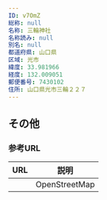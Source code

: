 ```yaml
---
ID: v7OmZ
総称: null
名称: 三輪神社
名称読み: null
別名: null
都道府県: 山口県
区域: 光市
緯度: 33.981966
経度: 132.009051
郵便番号: 7430102
住所: 山口県光市三輪２２７
---
```


## その他

### 参考URL

| URL | 説明          |
| --- | ------------- |
|     | OpenStreetMap |
